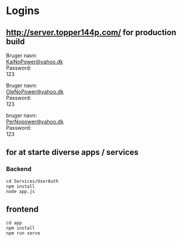 # Logins
## http://server.topper144p.com/ for production build
Bruger navn:  
KajNoPower@yahoo.dk  
Password:   
123

Bruger navn:  
OleNoPower@yahoo.dk  
Password:   
123

bruger navn:  
PerNopower@yahoo.dk  
Password:   
123

## for at starte diverse apps / services
### Backend
```console
cd Services/UserAuth
npm install
node app.js
```

## frontend
```console
cd app
npm install
npm run serve
```